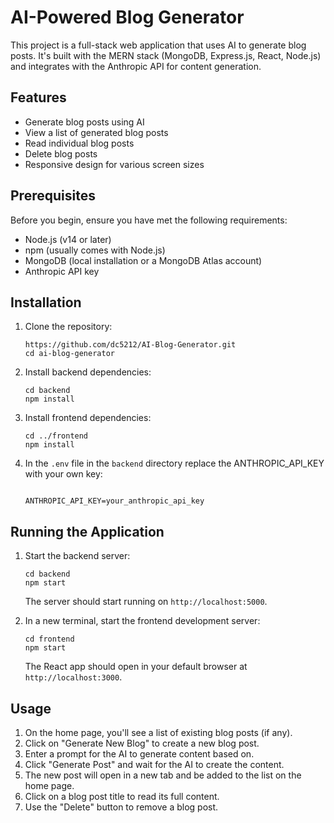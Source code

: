 # AI-Powered Blog Generator

This project is a full-stack web application that uses AI to generate blog posts. It's built with the MERN stack (MongoDB, Express.js, React, Node.js) and integrates with the Anthropic API for content generation.

## Features

- Generate blog posts using AI
- View a list of generated blog posts
- Read individual blog posts
- Delete blog posts
- Responsive design for various screen sizes

## Prerequisites

Before you begin, ensure you have met the following requirements:

- Node.js (v14 or later)
- npm (usually comes with Node.js)
- MongoDB (local installation or a MongoDB Atlas account)
- Anthropic API key

## Installation

1. Clone the repository:
   ```
   https://github.com/dc5212/AI-Blog-Generator.git
   cd ai-blog-generator
   ```

2. Install backend dependencies:
   ```
   cd backend
   npm install
   ```

3. Install frontend dependencies:
   ```
   cd ../frontend
   npm install
   ```

4. In the `.env` file in the `backend` directory replace the ANTHROPIC_API_KEY with your own key:
   ```
   
   ANTHROPIC_API_KEY=your_anthropic_api_key
   
   ```


## Running the Application

1. Start the backend server:
   ```
   cd backend
   npm start
   ```
   The server should start running on `http://localhost:5000`.

2. In a new terminal, start the frontend development server:
   ```
   cd frontend
   npm start
   ```
   The React app should open in your default browser at `http://localhost:3000`.

## Usage

1. On the home page, you'll see a list of existing blog posts (if any).
2. Click on "Generate New Blog" to create a new blog post.
3. Enter a prompt for the AI to generate content based on.
4. Click "Generate Post" and wait for the AI to create the content.
5. The new post will open in a new tab and be added to the list on the home page.
6. Click on a blog post title to read its full content.
7. Use the "Delete" button to remove a blog post.
